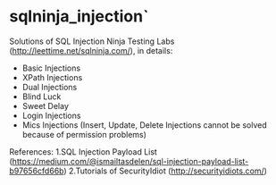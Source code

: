 # sqlninja_injection`

Solutions of SQL Injection Ninja Testing Labs (http://leettime.net/sqlninja.com/), in details:
- Basic Injections
- XPath Injections
- Dual Injections
- Blind Luck
- Sweet Delay
- Login Injections
- Mics Injections
(Insert, Update, Delete Injections cannot be solved because of permission problems)

References:
1.SQL Injection Payload List (https://medium.com/@ismailtasdelen/sql-injection-payload-list-b97656cfd66b)
2.Tutorials of SecurityIdiot (http://securityidiots.com/)